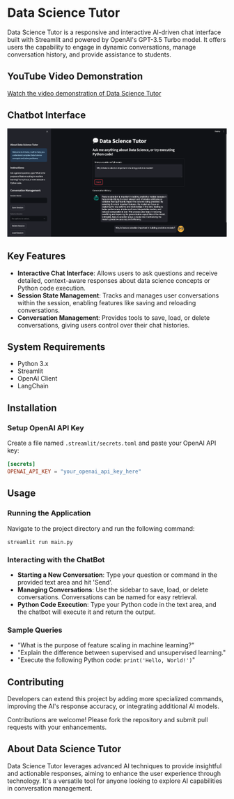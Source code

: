 # Data Science Tutor

Data Science Tutor is a responsive and interactive AI-driven chat interface built with Streamlit and powered by OpenAI's GPT-3.5 Turbo model. It offers users the capability to engage in dynamic conversations, manage conversation history, and provide assistance to students.

## YouTube Video Demonstration
[Watch the video demonstration of Data Science Tutor](https://youtu.be/H_FGLDSlMwQ)

## Chatbot Interface

<p align="center">
  <img src="dstutor.png" width="1000" >
</p>

## Key Features
- **Interactive Chat Interface**: Allows users to ask questions and receive detailed, context-aware responses about data science concepts or Python code execution.
- **Session State Management**: Tracks and manages user conversations within the session, enabling features like saving and reloading conversations.
- **Conversation Management**: Provides tools to save, load, or delete conversations, giving users control over their chat histories.

## System Requirements
- Python 3.x
- Streamlit
- OpenAI Client
- LangChain

## Installation

### Setup OpenAI API Key
Create a file named `.streamlit/secrets.toml` and paste your OpenAI API key:
```toml
[secrets]
OPENAI_API_KEY = "your_openai_api_key_here"
```
## Usage
### Running the Application

Navigate to the project directory and run the following command:

```
streamlit run main.py
```
### Interacting with the ChatBot
- **Starting a New Conversation**: Type your question or command in the provided text area and hit 'Send'.
- **Managing Conversations**: Use the sidebar to save, load, or delete conversations. Conversations can be named for easy retrieval.
- **Python Code Execution**: Type your Python code in the text area, and the chatbot will execute it and return the output.

### Sample Queries
- "What is the purpose of feature scaling in machine learning?"
- "Explain the difference between supervised and unsupervised learning."
- "Execute the following Python code: `print('Hello, World!')`"


## Contributing
Developers can extend this project by adding more specialized commands, improving the AI's response accuracy, or integrating additional AI models. 

Contributions are welcome! Please fork the repository and submit pull requests with your enhancements. 



## About Data Science Tutor
Data Science Tutor leverages advanced AI techniques to provide insightful and actionable responses, aiming to enhance the user experience through technology. It's a versatile tool for anyone looking to explore AI capabilities in conversation management.



